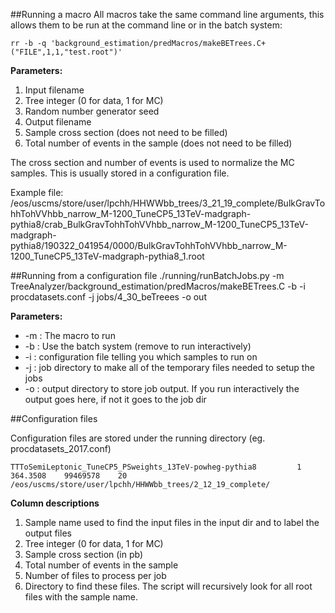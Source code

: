 ##Running a macro
All macros take the same command line arguments, this allows them to be run at the command line or in the batch system:  

    rr -b -q 'background_estimation/predMacros/makeBETrees.C+("FILE",1,1,"test.root")'  
__Parameters:__  

1.  Input filename
2.  Tree integer (0 for data, 1 for MC)
3.  Random number generator seed
4.  Output filename
5.  Sample cross section (does not need to be filled)
6.  Total number of events in the sample (does not need to be filled)

The cross section and number of events is used to normalize the MC samples. This is usually stored in a configuration file.

Example file:  
/eos/uscms/store/user/lpchh/HHWWbb_trees/3_21_19_complete/BulkGravTohhTohVVhbb_narrow_M-1200_TuneCP5_13TeV-madgraph-pythia8/crab_BulkGravTohhTohVVhbb_narrow_M-1200_TuneCP5_13TeV-madgraph-pythia8/190322_041954/0000/BulkGravTohhTohVVhbb_narrow_M-1200_TuneCP5_13TeV-madgraph-pythia8_1.root



##Running from a configuration file
    ./running/runBatchJobs.py  -m TreeAnalyzer/background_estimation/predMacros/makeBETrees.C -b -i procdatasets.conf  -j jobs/4_30_beTreees -o out 

__Parameters:__  

* -m : The macro to run
* -b : Use the batch system (remove to run interactively)
* -i : configuration file telling you which samples to run on
* -j : job directory to make all of the temporary files needed to setup the jobs
* -o : output directory to store job output. If you run interactively the output goes here, if not it goes to the job dir

##Configuration files

Configuration files are stored under the running directory (eg. procdatasets_2017.conf)

    TTToSemiLeptonic_TuneCP5_PSweights_13TeV-powheg-pythia8			1	364.3508	99469578	20	/eos/uscms/store/user/lpchh/HHWWbb_trees/2_12_19_complete/

__Column descriptions__

1. Sample name used to find the input files in the input dir and to label the output files
2. Tree integer (0 for data, 1 for MC)
3. Sample cross section (in pb)
4. Total number of events in the sample
5. Number of files to process per job
6. Directory to find these files. The script will recursively look for all root files with the sample name.

